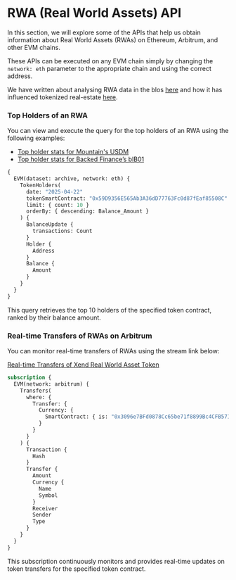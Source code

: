 # RWA (Real World Assets) API

In this section, we will explore some of the APIs that help us obtain information about Real World Assets (RWAs) on Ethereum, Arbitrum, and other EVM chains.

These APIs can be executed on any EVM chain simply by changing the `network: eth` parameter to the appropriate chain and using the correct address.

We have written about analysing RWA data in the blos [here](https://bitquery.io/blog/real-world-asset-tracking-arbitrum-bitquery-apis) and how it has influenced tokenized real-estate [here](https://bitquery.io/blog/tokenized-real-estate-transforming-property-investment).

### Top Holders of an RWA

You can view and execute the query for the top holders of an RWA using the following examples:

- [Top holder stats for Mountain's USDM](https://ide.bitquery.io/top-holder-stats-for-Mountains-USDM)
- [Top holder stats for Backed Finance’s blB01](https://ide.bitquery.io/top-holder-stats-for-Backed-Finances-blB01)

```graphql
{
  EVM(dataset: archive, network: eth) {
    TokenHolders(
      date: "2025-04-22"
      tokenSmartContract: "0x59D9356E565Ab3A36dD77763Fc0d87fEaf85508C"
      limit: { count: 10 }
      orderBy: { descending: Balance_Amount }
    ) {
      BalanceUpdate {
        transactions: Count
      }
      Holder {
        Address
      }
      Balance {
        Amount
      }
    }
  }
}
```

This query retrieves the top 10 holders of the specified token contract, ranked by their balance amount.

### Real-time Transfers of RWAs on Arbitrum

You can monitor real-time transfers of RWAs using the stream link below:

[Real-time Transfers of Xend Real World Asset Token](https://ide.bitquery.io/Subscribe-to-Latest-Xend-Real-World-Asset-token-transfers)

```graphql
subscription {
  EVM(network: arbitrum) {
    Transfers(
      where: {
        Transfer: {
          Currency: {
            SmartContract: { is: "0x3096e7BFd0878Cc65be71f8899Bc4CFB57187Ba3" }
          }
        }
      }
    ) {
      Transaction {
        Hash
      }
      Transfer {
        Amount
        Currency {
          Name
          Symbol
        }
        Receiver
        Sender
        Type
      }
    }
  }
}
```

This subscription continuously monitors and provides real-time updates on token transfers for the specified token contract.
